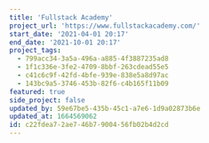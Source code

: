 ```yaml
---
title: 'Fullstack Academy'
project_url: 'https://www.fullstackacademy.com/'
start_date: '2021-04-01 20:17'
end_date: '2021-10-01 20:17'
project_tags:
  - 799acc34-3a5a-496a-a885-4f3887235ad8
  - 1f1c336e-3fe2-4709-8bbf-263cdead55e5
  - c41c6c9f-42fd-4bfe-939e-838e5a8d97ac
  - 143bc9a5-3746-453b-82f6-c4b165f11b09
featured: true
side_project: false
updated_by: 59e67be5-435b-45c1-a7e6-1d9a02873b6e
updated_at: 1664569062
id: c22fdea7-2ae7-46b7-9004-56fb02b4d2cd
---
```

